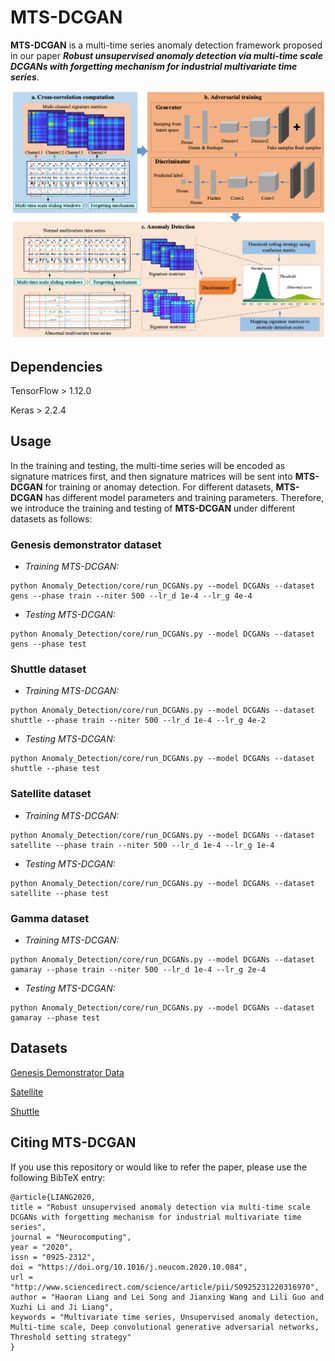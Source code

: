 # MTS-DCGAN

**MTS-DCGAN** is a multi-time series anomaly detection framework proposed in our paper ***Robust unsupervised anomaly detection via multi-time scale DCGANs with forgetting mechanism for industrial multivariate time series***.

![The framework of MTS-DCGAN](mts_dcgan.png)

## Dependencies

TensorFlow > 1.12.0

Keras > 2.2.4

## Usage

In the training and testing, the multi-time series will be encoded as signature matrices first, and then signature matrices will be sent into **MTS-DCGAN** for training or anomay detection. For different datasets, **MTS-DCGAN** has different model parameters and training parameters. Therefore, we introduce the training and testing of **MTS-DCGAN** under different datasets as follows:

### Genesis demonstrator dataset

- *Training MTS-DCGAN:*
```
python Anomaly_Detection/core/run_DCGANs.py --model DCGANs --dataset gens --phase train --niter 500 --lr_d 1e-4 --lr_g 4e-4
```

- *Testing MTS-DCGAN:*
```
python Anomaly_Detection/core/run_DCGANs.py --model DCGANs --dataset gens --phase test
```

### Shuttle dataset
- *Training MTS-DCGAN:*
```
python Anomaly_Detection/core/run_DCGANs.py --model DCGANs --dataset shuttle --phase train --niter 500 --lr_d 1e-4 --lr_g 4e-2
```

- *Testing MTS-DCGAN:*

```
python Anomaly_Detection/core/run_DCGANs.py --model DCGANs --dataset shuttle --phase test
```

### Satellite dataset
- *Training MTS-DCGAN:*
```
python Anomaly_Detection/core/run_DCGANs.py --model DCGANs --dataset satellite --phase train --niter 500 --lr_d 1e-4 --lr_g 1e-4
```

- *Testing MTS-DCGAN:*

```
python Anomaly_Detection/core/run_DCGANs.py --model DCGANs --dataset satellite --phase test
```

### Gamma dataset
- *Training MTS-DCGAN:*
```
python Anomaly_Detection/core/run_DCGANs.py --model DCGANs --dataset gamaray --phase train --niter 500 --lr_d 1e-4 --lr_g 2e-4
```

- *Testing MTS-DCGAN:*

```
python Anomaly_Detection/core/run_DCGANs.py --model DCGANs --dataset gamaray --phase test
```

## Datasets

[Genesis Demonstrator Data](https://www.kaggle.com/inIT-OWL/genesis-demonstrator-data-for-machine-learning)

[Satellite](https://archive.ics.uci.edu/ml/datasets/Statlog+%28Landsat+Satellite%29)

[Shuttle](https://archive.ics.uci.edu/ml/datasets/Statlog+%28Shuttle%29)

## Citing MTS-DCGAN

If you use this repository or would like to refer the paper, please use the following BibTeX entry:

```
@article{LIANG2020,
title = "Robust unsupervised anomaly detection via multi-time scale DCGANs with forgetting mechanism for industrial multivariate time series",
journal = "Neurocomputing",
year = "2020",
issn = "0925-2312",
doi = "https://doi.org/10.1016/j.neucom.2020.10.084",
url = "http://www.sciencedirect.com/science/article/pii/S0925231220316970",
author = "Haoran Liang and Lei Song and Jianxing Wang and Lili Guo and Xuzhi Li and Ji Liang",
keywords = "Multivariate time series, Unsupervised anomaly detection, Multi-time scale, Deep convolutional generative adversarial networks, Threshold setting strategy"
}
```
